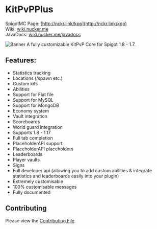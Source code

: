 # KitPvPPlus
SpigotMC Page: [http://nckr.link/kpp](http://nckr.link/kpp)  
Wiki: [wiki.nucker.me](https://wiki.nucker.me)  
JavaDocs: [wiki.nucker.me/javadocs](https://jdocs.nucker.me)  

![Banner](https://i.imgur.com/AccloGO.png)
A fully customizable KitPvP Core for Spigot 1.8 - 1.7.

## Features:
- Statistics tracking
- Locations (/spawn etc.)
- Custom kits
- Abilities
- Support for Flat file
- Support for MySQL
- Support for MongoDB
- Economy system
- Vault integration
- Scoreboards
- World guard integration
- Supports 1.8 - 1.17
- Full tab completion
- PlaceholderAPI support
- PlaceholderAPI placeholders
- Leaderboards
- Player vaults
- Signs
- Full developer api (allowing you to add custom abilities & integrate statistics
and leaderboards easily into your plugin)
- Extremely customisable
- 100% customisable messages
- Fully documented

## Contributing
Please view the [Contributing File](CONTRIBUTING.md).
